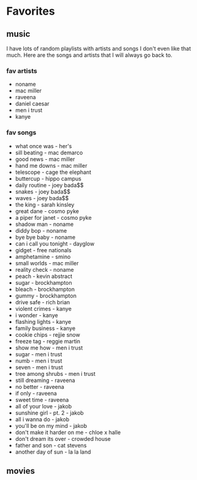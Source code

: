 # Favorites
## music
I have lots of random playlists with artists and songs I don't even like that much. Here are the songs and artists that I will always go back to. 
### fav artists
- noname
- mac miller
- raveena
- daniel caesar
- men i trust
- kanye

### fav songs
- what once was - her's
- sill beating - mac demarco
- good news - mac miller
- hand me downs - mac miller
- telescope - cage the elephant
- buttercup - hippo campus
- daily routine - joey bada$$
- snakes - joey bada$$
- waves - joey bada$$
- the king - sarah kinsley
- great dane - cosmo pyke
- a piper for janet - cosmo pyke
- shadow man - noname
- diddy bop - noname
- bye bye baby - noname
- can i call you tonight - dayglow
- gidget - free nationals
- amphetamine - smino
- small worlds - mac miller
- reality check - noname
- peach - kevin abstract
- sugar - brockhampton
- bleach - brockhampton
- gummy - brockhampton
- drive safe - rich brian
- violent crimes - kanye
- i wonder - kanye
- flashing lights - kanye
- family business - kanye
- cookie chips - rejjie snow
- freeze tag - reggie martin
- show me how - men i trust
- sugar - men i trust
- numb - men i trust
- seven - men i trust
- tree among shrubs - men i trust
- still dreaming - raveena
- no better - raveena
- if only - raveena
- sweet time - raveena
- all of your love - jakob
- sunshine girl - pt. 2  - jakob
- all i wanna do - jakob
- you'll be on my mind - jakob
- don't make it harder on me - chloe x halle
- don't dream its over - crowded house
- father and son - cat stevens
- another day of sun - la la land


## movies

